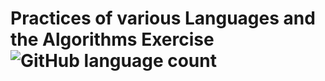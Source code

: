 # Practices of various Languages and the Algorithms Exercise ![GitHub language count](https://img.shields.io/github/languages/count/snrakshith/Practices.svg?style=popout-square)

##
